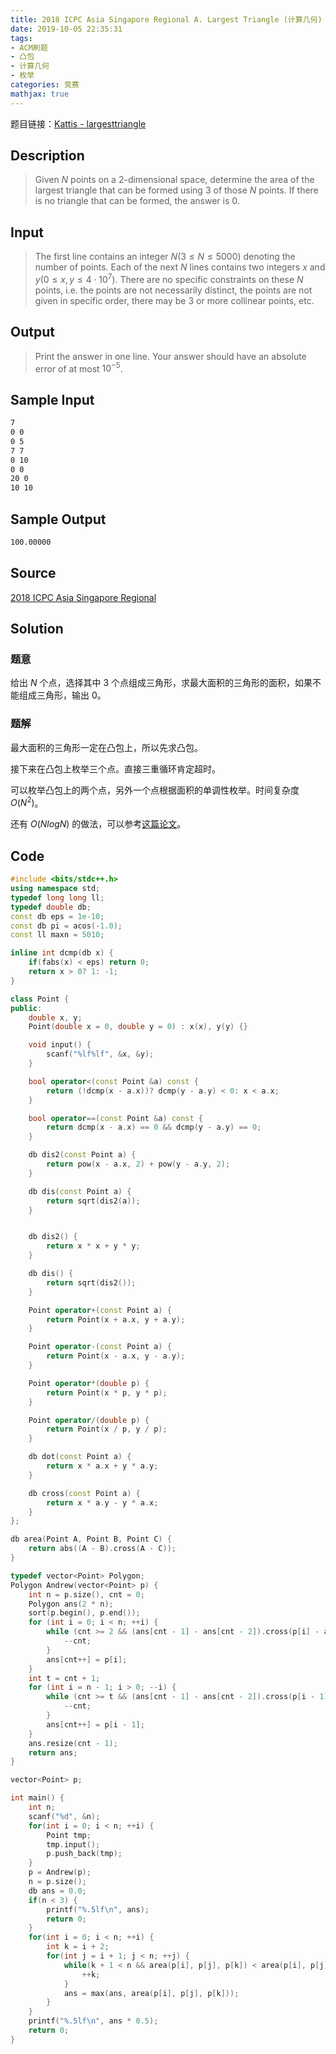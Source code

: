 ```yaml
---
title: 2018 ICPC Asia Singapore Regional A. Largest Triangle (计算几何)
date: 2019-10-05 22:35:31
tags:
- ACM刷题
- 凸包
- 计算几何
- 枚举
categories: 竞赛
mathjax: true
---
```


题目链接：[Kattis - largesttriangle](https://open.kattis.com/problems/largesttriangle)

## Description
> Given $N$ points on a $2$-dimensional space, determine the area of the largest triangle that can be formed using $3$ of those $N$ points. If there is no triangle that can be formed, the answer is $0$.


## Input
> The first line contains an integer $N (3≤N≤5000)$ denoting the number of points. Each of the next $N$ lines contains two integers $x$ and $y (0≤x,y≤4⋅10^7)$. There are no specific constraints on these $N$ points, i.e. the points are not necessarily distinct, the points are not given in specific order, there may be $3$ or more collinear points, etc.
 
## Output
> Print the answer in one line. Your answer should have an absolute error of at most $10^{−5}$.
 

## Sample Input

```markdown
7
0 0
0 5
7 7
0 10
0 0
20 0
10 10
```

## Sample Output

```markdown
100.00000
```

## Source

[2018 ICPC Asia Singapore Regional](https://open.kattis.com/problem-sources/2018%20ICPC%20Asia%20Singapore%20Regional)

## Solution

### 题意

给出 $N$ 个点，选择其中 $3$ 个点组成三角形，求最大面积的三角形的面积，如果不能组成三角形，输出 $0$。

### 题解

最大面积的三角形一定在凸包上，所以先求凸包。

接下来在凸包上枚举三个点。直接三重循环肯定超时。

可以枚举凸包上的两个点，另外一个点根据面积的单调性枚举。时间复杂度 $O(N^2)$。

还有 $O(NlogN)$ 的做法，可以参考[这篇论文](https://arxiv.org/abs/1705.11035)。

## Code

```cpp
#include <bits/stdc++.h>
using namespace std;
typedef long long ll;
typedef double db;
const db eps = 1e-10;
const db pi = acos(-1.0);
const ll maxn = 5010;

inline int dcmp(db x) {
    if(fabs(x) < eps) return 0;
    return x > 0? 1: -1;
}

class Point {
public:
    double x, y;
    Point(double x = 0, double y = 0) : x(x), y(y) {}

    void input() {
        scanf("%lf%lf", &x, &y);
    }

    bool operator<(const Point &a) const {
        return (!dcmp(x - a.x))? dcmp(y - a.y) < 0: x < a.x;
    }

    bool operator==(const Point &a) const {
        return dcmp(x - a.x) == 0 && dcmp(y - a.y) == 0;
    }

    db dis2(const Point a) {
        return pow(x - a.x, 2) + pow(y - a.y, 2);
    }

    db dis(const Point a) {
        return sqrt(dis2(a));
    }


    db dis2() {
        return x * x + y * y;
    }

    db dis() {
        return sqrt(dis2());
    }

    Point operator+(const Point a) {
        return Point(x + a.x, y + a.y);
    }

    Point operator-(const Point a) {
        return Point(x - a.x, y - a.y);
    }

    Point operator*(double p) {
        return Point(x * p, y * p);
    }

    Point operator/(double p) {
        return Point(x / p, y / p);
    }

    db dot(const Point a) {
        return x * a.x + y * a.y;
    }

    db cross(const Point a) {
        return x * a.y - y * a.x;
    }
};

db area(Point A, Point B, Point C) {
    return abs((A - B).cross(A - C));
}

typedef vector<Point> Polygon;
Polygon Andrew(vector<Point> p) {
    int n = p.size(), cnt = 0;
    Polygon ans(2 * n);
    sort(p.begin(), p.end());
    for (int i = 0; i < n; ++i) {
        while (cnt >= 2 && (ans[cnt - 1] - ans[cnt - 2]).cross(p[i] - ans[cnt - 2]) < eps) {
            --cnt;
        }
        ans[cnt++] = p[i];
    }
    int t = cnt + 1;
    for (int i = n - 1; i > 0; --i) {
        while (cnt >= t && (ans[cnt - 1] - ans[cnt - 2]).cross(p[i - 1] - ans[cnt - 2]) < eps) {
            --cnt;
        }
        ans[cnt++] = p[i - 1];
    }
    ans.resize(cnt - 1);
    return ans;
}

vector<Point> p;

int main() {
    int n;
    scanf("%d", &n);
    for(int i = 0; i < n; ++i) {
        Point tmp;
        tmp.input();
        p.push_back(tmp);
    }
    p = Andrew(p);
    n = p.size();
    db ans = 0.0;
    if(n < 3) {
        printf("%.5lf\n", ans);
        return 0;
    }
    for(int i = 0; i < n; ++i) {
        int k = i + 2;
        for(int j = i + 1; j < n; ++j) {
            while(k + 1 < n && area(p[i], p[j], p[k]) < area(p[i], p[j], p[k + 1])) {
                ++k;
            }
            ans = max(ans, area(p[i], p[j], p[k]));
        }
    }
    printf("%.5lf\n", ans * 0.5);
    return 0;
}
```

